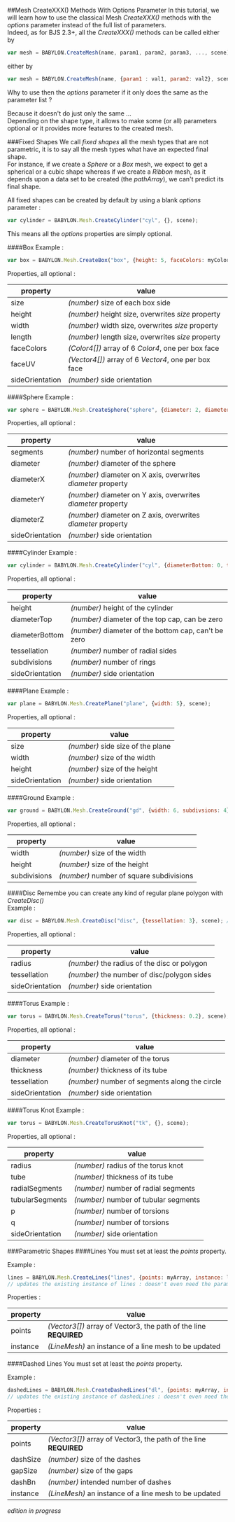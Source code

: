 ##Mesh CreateXXX() Methods With Options Parameter
In this tutorial, we will learn how to use the classical Mesh _CreateXXX()_ methods with the _options_ parameter instead of the full list of parameters.  
Indeed, as for BJS 2.3+, all the _CreateXXX()_ methods can be called either by 
```javascript
var mesh = BABYLON.CreateMesh(name, param1, param2, param3, ..., scene);
```
either by
```javascript
var mesh = BABYLON.CreateMesh(name, {param1 : val1, param2: val2}, scene);
```

Why to use then the _options_ parameter if it only does the same as the parameter list ?

Because it doesn't do just only the same ...  
Depending on the shape type, it allows to make some (or all) parameters optional or it provides more features to the created mesh.  

###Fixed Shapes
We call _fixed shapes_ all the mesh types that are not parametric, it is to say all the mesh types what have an expected final shape.  
For instance, if we create a _Sphere_ or a _Box_ mesh, we expect to get a spherical or a cubic shape whereas if we create a _Ribbon_ mesh, as it depends upon a data set to be created (the _pathArray_), we can't predict its final shape.  

All fixed shapes can be created by default by using a blank _options_ parameter :
```javascript
var cylinder = BABYLON.Mesh.CreateCylinder("cyl", {}, scene);
```
This means all the _options_ properties are simply optional.  

####Box
Example :
```javascript
var box = BABYLON.Mesh.CreateBox("box", {height: 5, faceColors: myColors}, scene);
```
Properties, all optional :

property|value
--------|-----
size|_(number)_ size of each box side
height|_(number)_ height size, overwrites _size_ property
width|_(number)_ width size, overwrites _size_ property
length|_(number)_ length size,  overwrites _size_ property 
faceColors|_(Color4[])_ array of 6 _Color4_, one per box face
faceUV|_(Vector4[])_ array of 6 _Vector4_, one per box face
sideOrientation|_(number)_ side orientation

####Sphere
Example :
```javascript
var sphere = BABYLON.Mesh.CreateSphere("sphere", {diameter: 2, diameterX: 3}, scene);
```
Properties, all optional :

property|value
--------|-----
segments|_(number)_ number of horizontal segments
diameter|_(number)_ diameter of the sphere
diameterX|_(number)_ diameter on X axis, overwrites _diameter_ property
diameterY|_(number)_ diameter on Y axis, overwrites _diameter_ property
diameterZ|_(number)_ diameter on Z axis, overwrites _diameter_ property
sideOrientation|_(number)_ side orientation

####Cylinder
Example :
```javascript
var cylinder = BABYLON.Mesh.CreateCylinder("cyl", {diameterBottom: 0, tessellation: 4}, scene);
```
Properties, all optional :

property|value
--------|-----
height|_(number)_ height of the cylinder
diameterTop|_(number)_ diameter of the top cap, can be zero
diameterBottom|_(number)_ diameter of the bottom cap, can't be zero
tessellation|_(number)_ number of radial sides
subdivisions|_(number)_ number of rings
sideOrientation|_(number)_ side orientation

####Plane
Example :
```javascript
var plane = BABYLON.Mesh.CreatePlane("plane", {width: 5}, scene);
```
Properties, all optional :

property|value
--------|-----
size|_(number)_ side size of the plane
width|_(number)_ size of the width
height|_(number)_ size of the height
sideOrientation|_(number)_ side orientation

####Ground
Example :
```javascript
var ground = BABYLON.Mesh.CreateGround("gd", {width: 6, subdivsions: 4}, scene);
```
Properties, all optional :

property|value
--------|-----
width|_(number)_ size of the width
height|_(number)_ size of the height
subdivisions|_(number)_ number of square subdivisions

####Disc
Remembe you can create any kind of regular plane polygon with _CreateDisc()_  
Example :  
```javascript
var disc = BABYLON.Mesh.CreateDisc("disc", {tessellation: 3}, scene); // makes a triangle
```
Properties, all optional :

property|value
--------|-----
radius|_(number)_ the radius of the disc or polygon
tessellation|_(number)_ the number of disc/polygon sides
sideOrientation|_(number)_ side orientation

####Torus
Example :
```javascript
var torus = BABYLON.Mesh.CreateTorus("torus", {thickness: 0.2}, scene);
```
Properties, all optional :

property|value
--------|-----
diameter|_(number)_ diameter of the torus
thickness|_(number)_ thickness of its tube
tessellation|_(number)_ number of segments along the circle
sideOrientation|_(number)_ side orientation

####Torus Knot
Example :
```javascript
var torus = BABYLON.Mesh.CreateTorusKnot("tk", {}, scene);
```
Properties, all optional :

property|value
--------|-----
radius|_(number)_ radius of the torus knot
tube|_(number)_ thickness of its tube
radialSegments|_(number)_ number of radial segments
tubularSegments|_(number)_ number of tubular segments
p|_(number)_ number of torsions
q|_(number)_ number of torsions
sideOrientation|_(number)_ side orientation

###Parametric Shapes
####Lines
You must set at least the _points_ property.  

Example :
```javascript
lines = BABYLON.Mesh.CreateLines("lines", {points: myArray, instance: lines});
// updates the existing instance of lines : doesn't even need the parameter scene
```
Properties :

property|value
--------|-----
points|_(Vector3[])_  array of Vector3, the path of the line **REQUIRED**  
instance|_(LineMesh)_ an instance of a line mesh to be updated

####Dashed Lines
You must set at least the _points_ property.  

Example :
```javascript
dashedLines = BABYLON.Mesh.CreateDashedLines("dl", {points: myArray, instance: dashedLines});
// updates the existing instance of dashedLines : doesn't even need the parameter scene
```
Properties :

property|value
--------|-----
points|_(Vector3[])_  array of Vector3, the path of the line **REQUIRED** 
dashSize|_(number)_  size of the dashes
gapSize|_(number)_  size of the gaps
dashBn|_(number)_  intended number of dashes
instance|_(LineMesh)_ an instance of a line mesh to be updated

_edition in progress_
